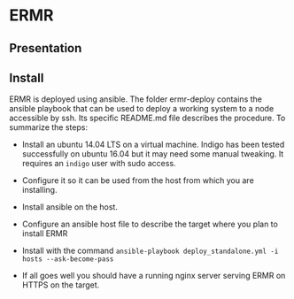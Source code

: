 # ERMR

## Presentation


## Install

ERMR is deployed using ansible. The folder ermr-deploy contains the ansible
playbook that can be used to deploy a working system to a node accessible by ssh.
Its specific README.md file describes the procedure. To summarize the steps:

* Install an ubuntu 14.04 LTS on a virtual machine. Indigo has been tested
successfully on ubuntu 16.04 but it may need some manual tweaking. It requires
an `indigo` user with sudo access.

* Configure it so it can be used from the host from which you are installing.

* Install ansible on the host.

* Configure an ansible host file to describe the target where you plan to install
ERMR

* Install with the command 
`ansible-playbook deploy_standalone.yml -i hosts --ask-become-pass`

* If all goes well you should have a running nginx server serving ERMR on HTTPS
on the target.

